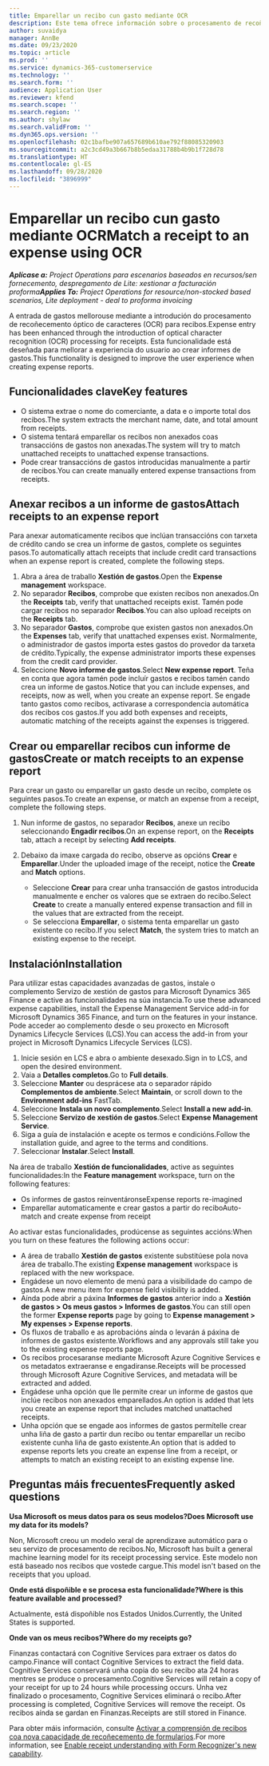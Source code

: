 ```yaml
---
title: Emparellar un recibo cun gasto mediante OCR
description: Este tema ofrece información sobre o procesamento de recoñecemento óptico de caracteres (OCR) para recibos.
author: suvaidya
manager: AnnBe
ms.date: 09/23/2020
ms.topic: article
ms.prod: ''
ms.service: dynamics-365-customerservice
ms.technology: ''
ms.search.form: ''
audience: Application User
ms.reviewer: kfend
ms.search.scope: ''
ms.search.region: ''
ms.author: shylaw
ms.search.validFrom: ''
ms.dyn365.ops.version: ''
ms.openlocfilehash: 02c1bafbe907a657689b610ae792f88085320903
ms.sourcegitcommit: a2c3cd49a3b667b8b5edaa31788b4b9b1f728d78
ms.translationtype: HT
ms.contentlocale: gl-ES
ms.lasthandoff: 09/28/2020
ms.locfileid: "3896999"
---
```

# <a name="match-a-receipt-to-an-expense-using-ocr"></a><span data-ttu-id="d82a1-103">Emparellar un recibo cun gasto mediante OCR</span><span class="sxs-lookup"><span data-stu-id="d82a1-103">Match a receipt to an expense using OCR</span></span>

<span data-ttu-id="d82a1-104">_**Aplícase a:** Project Operations para escenarios baseados en recursos/sen fornecemento, despregamento de Lite: xestionar a facturación proforma_</span><span class="sxs-lookup"><span data-stu-id="d82a1-104">_**Applies To:** Project Operations for resource/non-stocked based scenarios, Lite deployment - deal to proforma invoicing_</span></span>

<span data-ttu-id="d82a1-105">A entrada de gastos mellorouse mediante a introdución do procesamento de recoñecemento óptico de caracteres (OCR) para recibos.</span><span class="sxs-lookup"><span data-stu-id="d82a1-105">Expense entry has been enhanced through the introduction of optical character recognition (OCR) processing for receipts.</span></span> <span data-ttu-id="d82a1-106">Esta funcionalidade está deseñada para mellorar a experiencia do usuario ao crear informes de gastos.</span><span class="sxs-lookup"><span data-stu-id="d82a1-106">This functionality is designed to improve the user experience when creating expense reports.</span></span>

## <a name="key-features"></a><span data-ttu-id="d82a1-107">Funcionalidades clave</span><span class="sxs-lookup"><span data-stu-id="d82a1-107">Key features</span></span>

- <span data-ttu-id="d82a1-108">O sistema extrae o nome do comerciante, a data e o importe total dos recibos.</span><span class="sxs-lookup"><span data-stu-id="d82a1-108">The system extracts the merchant name, date, and total amount from receipts.</span></span>
- <span data-ttu-id="d82a1-109">O sistema tentará emparellar os recibos non anexados coas transaccións de gastos non anexadas.</span><span class="sxs-lookup"><span data-stu-id="d82a1-109">The system will try to match unattached receipts to unattached expense transactions.</span></span>
- <span data-ttu-id="d82a1-110">Pode crear transaccións de gastos introducidas manualmente a partir de recibos.</span><span class="sxs-lookup"><span data-stu-id="d82a1-110">You can create manually entered expense transactions from receipts.</span></span>

## <a name="attach-receipts-to-an-expense-report"></a><span data-ttu-id="d82a1-111">Anexar recibos a un informe de gastos</span><span class="sxs-lookup"><span data-stu-id="d82a1-111">Attach receipts to an expense report</span></span>

<span data-ttu-id="d82a1-112">Para anexar automaticamente recibos que inclúan transaccións con tarxeta de crédito cando se crea un informe de gastos, complete os seguintes pasos.</span><span class="sxs-lookup"><span data-stu-id="d82a1-112">To automatically attach receipts that include credit card transactions when an expense report is created, complete the following steps.</span></span>

  1. <span data-ttu-id="d82a1-113">Abra a área de traballo **Xestión de gastos**.</span><span class="sxs-lookup"><span data-stu-id="d82a1-113">Open the **Expense management** workspace.</span></span>
  2. <span data-ttu-id="d82a1-114">No separador **Recibos**, comprobe que existen recibos non anexados.</span><span class="sxs-lookup"><span data-stu-id="d82a1-114">On the **Receipts** tab, verify that unattached receipts exist.</span></span> <span data-ttu-id="d82a1-115">Tamén pode cargar recibos no separador **Recibos**.</span><span class="sxs-lookup"><span data-stu-id="d82a1-115">You can also upload receipts on the **Receipts** tab.</span></span>
  3. <span data-ttu-id="d82a1-116">No separador **Gastos**, comprobe que existen gastos non anexados.</span><span class="sxs-lookup"><span data-stu-id="d82a1-116">On the **Expenses** tab, verify that unattached expenses exist.</span></span> <span data-ttu-id="d82a1-117">Normalmente, o administrador de gastos importa estes gastos do provedor da tarxeta de crédito.</span><span class="sxs-lookup"><span data-stu-id="d82a1-117">Typically, the expense administrator imports these expenses from the credit card provider.</span></span>
  4. <span data-ttu-id="d82a1-118">Seleccione **Novo informe de gastos**.</span><span class="sxs-lookup"><span data-stu-id="d82a1-118">Select **New expense report**.</span></span> <span data-ttu-id="d82a1-119">Teña en conta que agora tamén pode incluír gastos e recibos tamén cando crea un informe de gastos.</span><span class="sxs-lookup"><span data-stu-id="d82a1-119">Notice that you can include expenses, and receipts, now as well, when you create an expense report.</span></span> <span data-ttu-id="d82a1-120">Se engade tanto gastos como recibos, activarase a correspondencia automática dos recibos cos gastos.</span><span class="sxs-lookup"><span data-stu-id="d82a1-120">If you add both expenses and receipts, automatic matching of the receipts against the expenses is triggered.</span></span>

## <a name="create-or-match-receipts-to-an-expense-report"></a><span data-ttu-id="d82a1-121">Crear ou emparellar recibos cun informe de gastos</span><span class="sxs-lookup"><span data-stu-id="d82a1-121">Create or match receipts to an expense report</span></span>
<span data-ttu-id="d82a1-122">Para crear un gasto ou emparellar un gasto desde un recibo, complete os seguintes pasos.</span><span class="sxs-lookup"><span data-stu-id="d82a1-122">To create an expense, or match an expense from a receipt, complete the following steps.</span></span>

  1. <span data-ttu-id="d82a1-123">Nun informe de gastos, no separador **Recibos**, anexe un recibo seleccionando **Engadir recibos**.</span><span class="sxs-lookup"><span data-stu-id="d82a1-123">On an expense report, on the **Receipts** tab, attach a receipt by selecting **Add receipts**.</span></span>
  2. <span data-ttu-id="d82a1-124">Debaixo da imaxe cargada do recibo, observe as opcións **Crear** e **Emparellar**.</span><span class="sxs-lookup"><span data-stu-id="d82a1-124">Under the uploaded image of the receipt, notice the **Create** and **Match** options.</span></span>

      - <span data-ttu-id="d82a1-125">Seleccione **Crear** para crear unha transacción de gastos introducida manualmente e encher os valores que se extraen do recibo.</span><span class="sxs-lookup"><span data-stu-id="d82a1-125">Select **Create** to create a manually entered expense transaction and fill in the values that are extracted from the receipt.</span></span>
      - <span data-ttu-id="d82a1-126">Se selecciona **Emparellar**, o sistema tenta emparellar un gasto existente co recibo.</span><span class="sxs-lookup"><span data-stu-id="d82a1-126">If you select **Match**, the system tries to match an existing expense to the receipt.</span></span>

## <a name="installation"></a><span data-ttu-id="d82a1-127">Instalación</span><span class="sxs-lookup"><span data-stu-id="d82a1-127">Installation</span></span>

<span data-ttu-id="d82a1-128">Para utilizar estas capacidades avanzadas de gastos, instale o complemento Servizo de xestión de gastos para Microsoft Dynamics 365 Finance e active as funcionalidades na súa instancia.</span><span class="sxs-lookup"><span data-stu-id="d82a1-128">To use these advanced expense capabilities, install the Expense Management Service add-in for Microsoft Dynamics 365 Finance, and turn on the features in your instance.</span></span> <span data-ttu-id="d82a1-129">Pode acceder ao complemento desde o seu proxecto en Microsoft Dynamics Lifecycle Services (LCS).</span><span class="sxs-lookup"><span data-stu-id="d82a1-129">You can access the add-in from your project in Microsoft Dynamics Lifecycle Services (LCS).</span></span>

1. <span data-ttu-id="d82a1-130">Inicie sesión en LCS e abra o ambiente desexado.</span><span class="sxs-lookup"><span data-stu-id="d82a1-130">Sign in to LCS, and open the desired environment.</span></span>
2. <span data-ttu-id="d82a1-131">Vaia a **Detalles completos**.</span><span class="sxs-lookup"><span data-stu-id="d82a1-131">Go to **Full details**.</span></span>
3. <span data-ttu-id="d82a1-132">Seleccione **Manter** ou desprácese ata o separador rápido **Complementos de ambiente**.</span><span class="sxs-lookup"><span data-stu-id="d82a1-132">Select **Maintain**, or scroll down to the **Environment add-ins** FastTab.</span></span>
4. <span data-ttu-id="d82a1-133">Seleccione **Instala un novo complemento**.</span><span class="sxs-lookup"><span data-stu-id="d82a1-133">Select **Install a new add-in**.</span></span>
5. <span data-ttu-id="d82a1-134">Seleccione **Servizo de xestión de gastos**.</span><span class="sxs-lookup"><span data-stu-id="d82a1-134">Select **Expense Management Service**.</span></span>
6. <span data-ttu-id="d82a1-135">Siga a guía de instalación e acepte os termos e condicións.</span><span class="sxs-lookup"><span data-stu-id="d82a1-135">Follow the installation guide, and agree to the terms and conditions.</span></span>
7. <span data-ttu-id="d82a1-136">Seleccionar **Instalar**.</span><span class="sxs-lookup"><span data-stu-id="d82a1-136">Select **Install**.</span></span>

<span data-ttu-id="d82a1-137">Na área de traballo **Xestión de funcionalidades**, active as seguintes funcionalidades:</span><span class="sxs-lookup"><span data-stu-id="d82a1-137">In the **Feature management** workspace, turn on the following features:</span></span>

- <span data-ttu-id="d82a1-138">Os informes de gastos reinventáronse</span><span class="sxs-lookup"><span data-stu-id="d82a1-138">Expense reports re-imagined</span></span>
- <span data-ttu-id="d82a1-139">Emparellar automaticamente e crear gastos a partir do recibo</span><span class="sxs-lookup"><span data-stu-id="d82a1-139">Auto-match and create expense from receipt</span></span>

<span data-ttu-id="d82a1-140">Ao activar estas funcionalidades, prodúcense as seguintes accións:</span><span class="sxs-lookup"><span data-stu-id="d82a1-140">When you turn on these features the following actions occur:</span></span>

- <span data-ttu-id="d82a1-141">A área de traballo **Xestión de gastos** existente substitúese pola nova área de traballo.</span><span class="sxs-lookup"><span data-stu-id="d82a1-141">The existing **Expense management** workspace is replaced with the new workspace.</span></span>
- <span data-ttu-id="d82a1-142">Engádese un novo elemento de menú para a visibilidade do campo de gastos.</span><span class="sxs-lookup"><span data-stu-id="d82a1-142">A new menu item for expense field visibility is added.</span></span>
- <span data-ttu-id="d82a1-143">Aínda pode abrir a páxina **Informes de gastos** anterior indo a **Xestión de gastos > Os meus gastos > Informes de gastos**.</span><span class="sxs-lookup"><span data-stu-id="d82a1-143">You can still open the former **Expense reports** page by going to **Expense management > My expenses > Expense reports**.</span></span>
- <span data-ttu-id="d82a1-144">Os fluxos de traballo e as aprobacións aínda o levarán á páxina de informes de gastos existente.</span><span class="sxs-lookup"><span data-stu-id="d82a1-144">Workflows and any approvals still take you to the existing expense reports page.</span></span>
- <span data-ttu-id="d82a1-145">Os recibos procesaranse mediante Microsoft Azure Cognitive Services e os metadatos extraeranse e engadiranse.</span><span class="sxs-lookup"><span data-stu-id="d82a1-145">Receipts will be processed through Microsoft Azure Cognitive Services, and metadata will be extracted and added.</span></span>
- <span data-ttu-id="d82a1-146">Engádese unha opción que lle permite crear un informe de gastos que inclúe recibos non anexados emparellados.</span><span class="sxs-lookup"><span data-stu-id="d82a1-146">An option is added that lets you create an expense report that includes matched unattached receipts.</span></span>
- <span data-ttu-id="d82a1-147">Unha opción que se engade aos informes de gastos permítelle crear unha liña de gasto a partir dun recibo ou tentar emparellar un recibo existente cunha liña de gasto existente.</span><span class="sxs-lookup"><span data-stu-id="d82a1-147">An option that is added to expense reports lets you create an expense line from a receipt, or attempts to match an existing receipt to an existing expense line.</span></span>

## <a name="frequently-asked-questions"></a><span data-ttu-id="d82a1-148">Preguntas máis frecuentes</span><span class="sxs-lookup"><span data-stu-id="d82a1-148">Frequently asked questions</span></span>

<span data-ttu-id="d82a1-149">**Usa Microsoft os meus datos para os seus modelos?**</span><span class="sxs-lookup"><span data-stu-id="d82a1-149">**Does Microsoft use my data for its models?**</span></span>

<span data-ttu-id="d82a1-150">Non, Microsoft creou un modelo xeral de aprendizaxe automático para o seu servizo de procesamento de recibos.</span><span class="sxs-lookup"><span data-stu-id="d82a1-150">No, Microsoft has built a general machine learning model for its receipt processing service.</span></span> <span data-ttu-id="d82a1-151">Este modelo non está baseado nos recibos que vostede cargue.</span><span class="sxs-lookup"><span data-stu-id="d82a1-151">This model isn't based on the receipts that you upload.</span></span>

<span data-ttu-id="d82a1-152">**Onde está dispoñible e se procesa esta funcionalidade?**</span><span class="sxs-lookup"><span data-stu-id="d82a1-152">**Where is this feature available and processed?**</span></span>

<span data-ttu-id="d82a1-153">Actualmente, está dispoñible nos Estados Unidos.</span><span class="sxs-lookup"><span data-stu-id="d82a1-153">Currently, the United States is supported.</span></span>

<span data-ttu-id="d82a1-154">**Onde van os meus recibos?**</span><span class="sxs-lookup"><span data-stu-id="d82a1-154">**Where do my receipts go?**</span></span>

<span data-ttu-id="d82a1-155">Finanzas contactará con Cognitive Services para extraer os datos do campo.</span><span class="sxs-lookup"><span data-stu-id="d82a1-155">Finance will contact Cognitive Services to extract the field data.</span></span> <span data-ttu-id="d82a1-156">Cognitive Services conservará unha copia do seu recibo ata 24 horas mentres se produce o procesamento.</span><span class="sxs-lookup"><span data-stu-id="d82a1-156">Cognitive Services will retain a copy of your receipt for up to 24 hours while processing occurs.</span></span> <span data-ttu-id="d82a1-157">Unha vez finalizado o procesamento, Cognitive Services eliminará o recibo.</span><span class="sxs-lookup"><span data-stu-id="d82a1-157">After processing is completed, Cognitive Services will remove the receipt.</span></span> <span data-ttu-id="d82a1-158">Os recibos aínda se gardan en Finanzas.</span><span class="sxs-lookup"><span data-stu-id="d82a1-158">Receipts are still stored in Finance.</span></span>

<span data-ttu-id="d82a1-159">Para obter máis información, consulte [Activar a comprensión de recibos coa nova capacidade de recoñecemento de formularios](https://azure.microsoft.com/blog/enable-receipt-understanding-with-form-recognizer-s-new-capability/).</span><span class="sxs-lookup"><span data-stu-id="d82a1-159">For more information, see [Enable receipt understanding with Form Recognizer's new capability](https://azure.microsoft.com/blog/enable-receipt-understanding-with-form-recognizer-s-new-capability/).</span></span>
